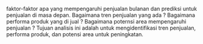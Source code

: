 faktor-faktor apa yang mempengaruhi penjualan bulanan dan prediksi untuk penjualan di masa depan.
Bagaimana tren penjualan yang ada ?
Bagaimana performa produk yang di jual ?
Bagaimana poternsi area mempengaruhi penjualan ?
Tujuan analisis ini adalah untuk mengidentifikasi tren penjualan, performa produk, dan potensi area untuk peningkatan.
